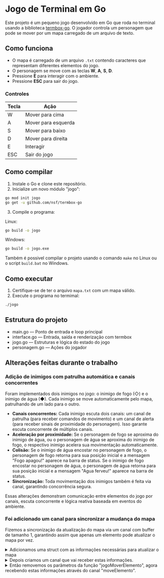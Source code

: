 # Jogo de Terminal em Go

Este projeto é um pequeno jogo desenvolvido em Go que roda no terminal usando a biblioteca [termbox-go](https://github.com/nsf/termbox-go). O jogador controla um personagem que pode se mover por um mapa carregado de um arquivo de texto.

## Como funciona

- O mapa é carregado de um arquivo `.txt` contendo caracteres que representam diferentes elementos do jogo.
- O personagem se move com as teclas **W**, **A**, **S**, **D**.
- Pressione **E** para interagir com o ambiente.
- Pressione **ESC** para sair do jogo.

### Controles

| Tecla | Ação              |
|-------|-------------------|
| W     | Mover para cima   |
| A     | Mover para esquerda |
| S     | Mover para baixo  |
| D     | Mover para direita |
| E     | Interagir         |
| ESC   | Sair do jogo      |

## Como compilar

1. Instale o Go e clone este repositório.
2. Inicialize um novo módulo "jogo":

```bash
go mod init jogo
go get -u github.com/nsf/termbox-go
```

3. Compile o programa:

Linux:

```bash
go build -o jogo
```

Windows:

```bash
go build -o jogo.exe
```

Também é possivel compilar o projeto usando o comando `make` no Linux ou o script `build.bat` no Windows.

## Como executar

1. Certifique-se de ter o arquivo `mapa.txt` com um mapa válido.
2. Execute o programa no termimal:

```bash
./jogo
```

## Estrutura do projeto

- main.go — Ponto de entrada e loop principal
- interface.go — Entrada, saída e renderização com termbox
- jogo.go — Estruturas e lógica do estado do jogo
- personagem.go — Ações do jogador


## Alterações feitas durante o trabalho

### Adição de inimigos com patrulha automática e canais concorrentes

Foram implementados dois inimigos no jogo: o inimigo de fogo (◇) e o inimigo de água (◆). Cada inimigo se move automaticamente pelo mapa, patrulhando de um lado para o outro.

- **Canais concorrentes:** Cada inimigo escuta dois canais: um canal de patrulha (para receber comandos de movimento) e um canal de alerta (para receber sinais de proximidade do personagem). Isso garante escuta concorrente de múltiplos canais.
- **Aceleração por proximidade:** Se o personagem de fogo se aproxima do inimigo de água, ou o personagem de água se aproxima do inimigo de fogo, o respectivo inimigo acelera sua movimentação automaticamente.
- **Colisão:** Se o inimigo de água encostar no personagem de fogo, o personagem de fogo retorna para sua posição inicial e a mensagem "Fogo apagou!" aparece na barra de status. Se o inimigo de fogo encostar no personagem de água, o personagem de água retorna para sua posição inicial e a mensagem "Agua ferveu!" aparece na barra de status.
- **Sincronização:** Toda movimentação dos inimigos também é feita via canal, garantindo concorrência segura.

Essas alterações demonstram comunicação entre elementos do jogo por canais, escuta concorrente e lógica reativa baseada em eventos do ambiente.

### Foi adicionado um canal para sincronizar a mudança do mapa
Fizemos a sincronização da atualização do mapa via um canal com buffer de tamanho 1, garantindo assim que apenas um elemento pode atualizar o mapa por vez.

<details>
<summary>Adicionamos uma struct com as informações necessárias para atualizar o mapa</summary>

```go
//jogo.go
type MoverElementoType struct {
	jogo         *Jogo
	x, y, dx, dy int
}
```
</details>

<details>
<summary>Depois criamos um canal que vai receber estas informações.</summary>

```go
//jogo.go
var moveElemento = make(chan MoverElementoType, 1)
```
</details>

<details>
<summary>Então removemos os parâmetros da função "jogoMoverElemento", agora recebendo estas informações através do canal "moveElemento".</summary>

```go
// jogo.go
func jogoMoverElemento() {
	for {
		var moveInput = <-moveElemento
		var jogo = moveInput.jogo
		var x, y, dx, dy = moveInput.x, moveInput.y, moveInput.dx, moveInput.dy
		nx, ny := x+dx, y+dy
	
		elemento := jogo.Mapa[y][x] 
		jogo.Mapa[y][x] = jogo.UltimoVisitado  
		jogo.UltimoVisitado = jogo.Mapa[ny][nx] 
		jogo.Mapa[ny][nx] = elemento
	}
}
```
</details>